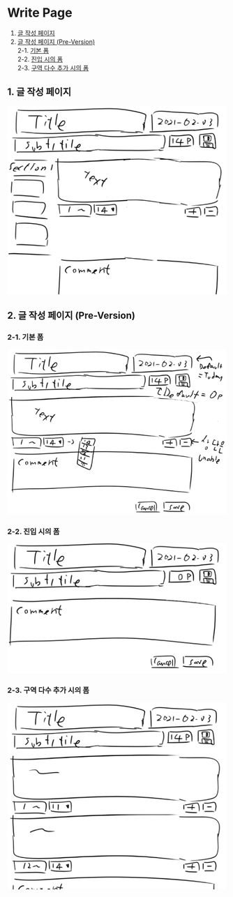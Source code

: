 # Write Page

1. [글 작성 페이지](#1-글-작성-페이지)
2. [글 작성 페이지 (Pre-Version)](<#2-글-작성-페이지-(Pre-Version)>)  
   2-1. [기본 폼](#2-1-기본-폼)  
   2-2. [진입 시의 폼](#2-2-진입-시의-폼)  
   2-3. [구역 다수 추가 시의 폼](#2-3-구역-다수-추가-시의-폼)

## 1. 글 작성 페이지

![write_page](../resource/write_page.png)

## 2. 글 작성 페이지 (Pre-Version)

### 2-1. 기본 폼

![write_page](../resource/write_page_pre.png)

### 2-2. 진입 시의 폼

![write_page](../resource/write_page_pre_entry.png)

### 2-3. 구역 다수 추가 시의 폼

![write_page](../resource/write_page_pre_many-section.png)
